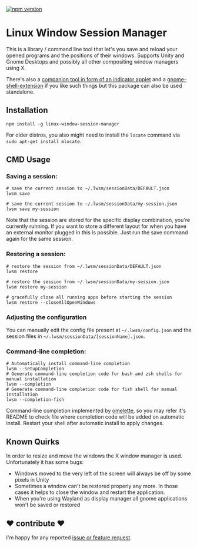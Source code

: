 [![npm version](https://badge.fury.io/js/linux-window-session-manager.svg)](https://badge.fury.io/js/linux-window-session-manager)

# Linux Window Session Manager

This is a library / command line tool that let's you save and reload your opened programs and the positions of their windows. 
Supports Unity and Gnome Desktops and possibly all other compositing window managers using X.
 
There's also a [companion tool in form of an indicator applet](https://github.com/johannesjo/linux-window-session-manger-indicator) and a [gnome-shell-extension](https://github.com/johannesjo/gnome-shell-extension-window-session-manager) if you like such things but this package can also be used standalone.
 
## Installation
```
npm install -g linux-window-session-manager
```

For older distros, you also might need to install the `locate` command via `sudo apt-get install mlocate`.
 
## CMD Usage

### Saving a session:
```
# save the current session to ~/.lwsm/sessionData/DEFAULT.json
lwsm save

# save the current session to ~/.lwsm/sessionData/my-session.json
lwsm save my-session   
```
Note that the session are stored for the specific display combination, you're currently running. If you want to store a different layout for when you have an external monitor plugged in this is possible. Just run the save command again for the same session. 


### Restoring a session:
```
# restore the session from ~/.lwsm/sessionData/DEFAULT.json
lwsm restore

# restore the session from ~/.lwsm/sessionData/my-session.json
lwsm restore my-session   

# gracefully close all running apps before starting the session
lwsm restore --closeAllOpenWindows
```

### Adjusting the configuration
You can manually edit the config file present at `~/.lwsm/config.json` and the session files in `~/.lwsm/sessionData/[sessionName].json`.


### Command-line completion:
```
# Automatically install command-line completion
lwsm --setupCompletion
# Generate command-line completion code for bash and zsh shells for manual installation
lwsm --completion
# Generate command-line completion code for fish shell for manual installation
lwsm --completion-fish
```
Command-line completion implemented by [omelette](https://github.com/f/omelette), so you may refer it's README to check file where completion code will be added on automatic install.
Restart your shell after automatic install to apply changes.


## Known Quirks
In order to resize and move the windows the X window manager is used. Unfortunately it has some bugs:  
* Windows moved to the very left of the screen will always be off by some pixels in Unity
* Sometimes a window can't be restored properly any more. In those cases it helps to close the window and restart the application.
* When you're using Wayland as display manager all gnome applications won't be saved or restored 

## ❤ contribute ❤
I'm happy for any reported [issue or feature request](https://github.com/johannesjo/linux-window-session-manager/issues).
